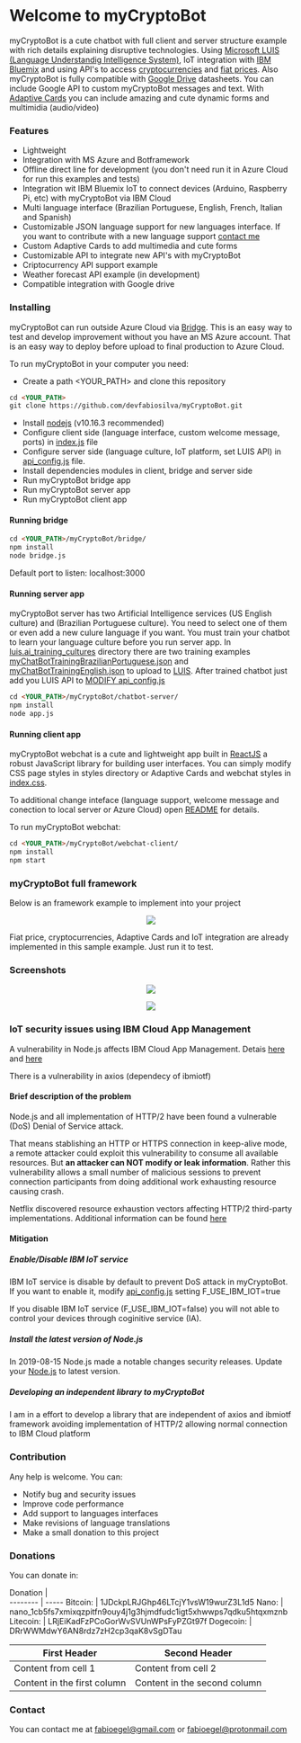 # Welcome to myCryptoBot

myCryptoBot is a cute chatbot with full client and server structure example with rich details explaining disruptive technologies. Using [Microsoft LUIS (Language Understandig Intelligence System)](https://www.luis.ai/home), IoT integration with [IBM Bluemix](https://www.ibm.com/cloud/info/fast-cloud-servers) and using API's to access [cryptocurrencies](https://coinmarketcap.com) and [fiat prices](https://apilayer.com). Also myCryptoBot is fully compatible with [Google Drive](https://about.google/intl/drive/) datasheets. You can include Google API to custom myCryptoBot messages and text. With [Adaptive Cards](https://adaptivecards.io) you can include amazing and cute dynamic forms and multimidia (audio/video)


### Features

- Lightweight
- Integration with MS Azure and Botframework
- Offline direct line for development (you don't need run it in Azure Cloud for run this examples and tests)
- Integration wit IBM Bluemix IoT to connect devices (Arduino, Raspberry Pi, etc) with myCryptoBot via IBM Cloud
- Multi language interface (Brazilian Portuguese, English, French, Italian and Spanish)
- Customizable JSON language support for new languages interface. If you want to contribute with a new language support [contact me](mailto:fabioegel@gmail.com)
- Custom Adaptive Cards to add multimedia and cute forms
- Customizable API to integrate new API's with myCryptoBot
- Criptocurrency API support example
- Weather forecast API example (in development)
- Compatible integration with Google drive

### Installing

myCryptoBot can run outside Azure Cloud via [Bridge](https://github.com/devfabiosilva/myCryptoBot/tree/master/bridge). This is an easy way to test and develop improvement without you have an MS Azure account. That is an easy way to deploy before upload to final production to Azure Cloud.

To run myCryptoBot in your computer you need:

- Create a path <YOUR_PATH> and clone this repository
```markdown
cd <YOUR_PATH>
git clone https://github.com/devfabiosilva/myCryptoBot.git
```
- Install [nodejs](https://nodejs.org/en/) (v10.16.3 recommended)
- Configure client side (language interface, custom welcome message, ports) in [index.js]() file
- Configure server side (language culture, IoT platform, set LUIS API) in [api_config.js]() file.
- Install dependencies modules in client, bridge and server side
- Run myCryptoBot bridge app
- Run myCryptoBot server app
- Run myCryptoBot client app

#### Running bridge

```markdown
cd <YOUR_PATH>/myCryptoBot/bridge/
npm install
node bridge.js
```
Default port to listen: localhost:3000

#### Running server app

myCryptoBot server has two Artificial Intelligence services (US English culture) and (Brazilian Portuguese culture). You need to select one of them or even add a new culure language if you want. You must train your chatbot to learn your language culture before you run server app. In [luis.ai_training_cultures](https://github.com/devfabiosilva/myCryptoBot/tree/master/luis.ai_training_cultures) directory there are two training examples [myChatBotTrainingBrazilianPortuguese.json](https://github.com/devfabiosilva/myCryptoBot/blob/master/luis.ai_training_cultures/myChatBotTrainingBrazilianPortuguese.json) and [myChatBotTrainingEnglish.json](https://github.com/devfabiosilva/myCryptoBot/blob/master/luis.ai_training_cultures/myChatBotTrainingEnglish.json) to upload to [LUIS](https://www.luis.ai/home). After trained chatbot just add you LUIS API to [MODIFY api_config.js]()

```markdown
cd <YOUR_PATH>/myCryptoBot/chatbot-server/
npm install
node app.js
```

#### Running client app

myCryptoBot webchat is a cute and lightweight app built in [ReactJS](https://reactjs.org) a robust JavaScript library for building user interfaces. You can simply modify CSS page styles in styles directory or Adaptive Cards and webchat styles in [index.css]().

To additional change inteface (language support, welcome message and conection to local server or Azure Cloud) open [README](webchat-client/README.md) for details.

To run myCryptoBot webchat:

```markdown
cd <YOUR_PATH>/myCryptoBot/webchat-client/
npm install
npm start
```

### myCryptoBot full framework

Below is an framework example to implement into your project

<p align="center">
  <img src="/docs/images/screenshot16.png">
</p>
<!--![Image](/docs/images/screenshot16.png) -->
Fiat price, cryptocurrencies, Adaptive Cards and IoT integration are already implemented in this sample example. Just run it to test.

### Screenshots

<p align="center">
  <img src="/docs/images/screenshot17.png">
</p>

<p align="center">
  <img src="/docs/images/screenshot18.png">
</p>


### IoT security issues using IBM Cloud App Management

A vulnerability in Node.js affects IBM Cloud App Management. Detais [here](https://nodejs.org/en/blog/vulnerability/november-2018-security-releases/) and [here](https://www.ibm.com/support/pages/security-bulletin-vulnerability-nodejs-affects-ibm-cloud-app-management-v2018)

There is a vulnerability in axios (dependecy of ibmiotf)

#### Brief description of the problem
Node.js and all implementation of HTTP/2 have been found a vulnerable (DoS) Denial of Service attack.

That means stablishing an HTTP or HTTPS connection in keep-alive mode, a remote attacker could exploit this vulnerability to consume all available resources. But **an attacker can NOT modify or leak information**. Rather this vulnerability allows a small number of malicious sessions to prevent connection participants from doing additional work exhausting resource causing crash.

Netflix discovered resource exhaustion vectors affecting HTTP/2 third-party implementations. Additional information can be found [here](https://github.com/Netflix/security-bulletins/blob/master/advisories/third-party/2019-002.md)

#### Mitigation

##### Enable/Disable IBM IoT service

IBM IoT service is disable by default to prevent DoS attack in myCryptoBot. If you want to enable it, modify [api_config.js](/chatbot-server/api_config.js) setting F_USE_IBM_IOT=true

If you disable IBM IoT service (F_USE_IBM_IOT=false) you will not able to control your devices through coginitive service (IA).

##### Install the latest version of Node.js

In 2019-08-15 Node.js made a notable changes security releases. Update your [Node.js](https://nodejs.org/en/) to latest version.

##### Developing an independent library to myCryptoBot

I am in a effort to develop a library that are independent of axios and ibmiotf framework avoiding implementation of HTTP/2 allowing normal connection to IBM Cloud platform

### Contribution

Any help is welcome. You can:

- Notify bug and security issues
- Improve code performance
- Add support to languages interfaces
- Make revisions of language translations
- Make a small donation to this project

### Donations

You can donate in:

Donation |  
-------- | -----
Bitcoin:   | 1JDckpLRJGhp46LTcjY1vsW19wurZ3L1d5
Nano:      | nano_1cb5fs7xmixqzpitfn9ouy4j1g3hjmdfudc1igt5xhwwps7qdku5htqxmznb
Litecoin:  | LRjEiKadFzPCoGorWvSVUnWPsFyPZGt97f
Dogecoin:  | DRrWWMdwY6AN8rdz7zH2cp3qaK8vSgDTau

First Header | Second Header
------------ | -------------
Content from cell 1 | Content from cell 2
Content in the first column | Content in the second column

### Contact

You can contact me at [fabioegel@gmail.com](mailto:fabioegel@gmail.com) or [fabioegel@protonmail.com](mailto:fabioegel@protonmail.com)

